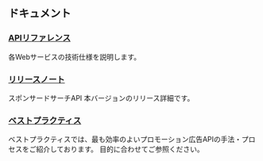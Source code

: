 ## ドキュメント
### [APIリファレンス](/docs/ja/api_reference/ReadMe.md)
各Webサービスの技術仕様を説明します。

### [リリースノート](/docs/ja/ReleaseNotes.md)
スポンサードサーチAPI 本バージョンのリリース詳細です。

### [ベストプラクティス](/docs/ja/bestpractice/ReadMe.md)
ベストプラクティスでは、最も効率のよいプロモーション広告APIの手法・プロセスをご紹介しております。 目的に合わせてご参照ください。


